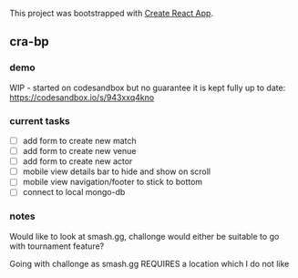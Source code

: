 This project was bootstrapped with [Create React App](https://github.com/facebook/create-react-app).

## cra-bp

### demo

WIP - started on codesandbox but no guarantee it is kept fully up to date:
https://codesandbox.io/s/943xxq4kno

### current tasks

- [ ] add form to create new match
- [ ] add form to create new venue
- [ ] add form to create new actor
- [ ] mobile view details bar to hide and show on scroll
- [ ] mobile view navigation/footer to stick to bottom
- [ ] connect to local mongo-db

### notes

Would like to look at smash.gg, challonge would either be suitable to go with tournament feature?

Going with challonge as smash.gg REQUIRES a location which I do not like
